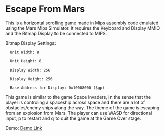 # Escape From Mars

This is a horizontal scrolling game made in Mips assembly code emulated using the Mars Mips Simulator. It requires the Keyboard and Display MMIO and the Bitmap Display to be connected to MIPS.

Bitmap Display Settings:
```
  Unit Width: 8

  Unit Height: 8

  Display Width: 256

  Display Height: 256
  
  Base Address for Display: 0x10008000 ($gp)
```

This game is similar to the game Space Invaders, in the sense that the player is controling a spaceship across space and there are a lot of obstacles/enemy ships along the way. The theme of the game is escaping from an explosion from Mars. The player can use WASD for directional input, p to restart and q to quit the game at the Game Over stage. 

Demo: [Demo Link](https://www.youtube.com/watch?v=SOpnTmNc1zI&ab_channel=CollinChan)
